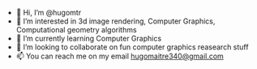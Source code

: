 - 👋 Hi, I’m @hugomtr
- 👀 I’m interested in 3d image rendering, Computer Graphics, Computational geometry algorithms
- 🌱 I’m currently learning Computer Graphics
- 💞️ I’m looking to collaborate on fun computer graphics reasearch stuff
- 📫 You can reach me on my email hugomaitre340@gmail.com

<!---
hugomtr/hugomtr is a ✨ special ✨ repository because its `README.md` (this file) appears on your GitHub profile.
You can click the Preview link to take a look at your changes.
--->
